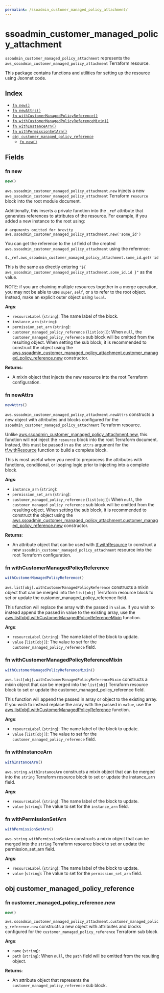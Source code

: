 ```yaml
---
permalink: /ssoadmin_customer_managed_policy_attachment/
---
```


# ssoadmin_customer_managed_policy_attachment

`ssoadmin_customer_managed_policy_attachment` represents the `aws_ssoadmin_customer_managed_policy_attachment` Terraform resource.



This package contains functions and utilities for setting up the resource using Jsonnet code.


## Index

* [`fn new()`](#fn-new)
* [`fn newAttrs()`](#fn-newattrs)
* [`fn withCustomerManagedPolicyReference()`](#fn-withcustomermanagedpolicyreference)
* [`fn withCustomerManagedPolicyReferenceMixin()`](#fn-withcustomermanagedpolicyreferencemixin)
* [`fn withInstanceArn()`](#fn-withinstancearn)
* [`fn withPermissionSetArn()`](#fn-withpermissionsetarn)
* [`obj customer_managed_policy_reference`](#obj-customer_managed_policy_reference)
  * [`fn new()`](#fn-customer_managed_policy_referencenew)

## Fields

### fn new

```ts
new()
```


`aws.ssoadmin_customer_managed_policy_attachment.new` injects a new `aws_ssoadmin_customer_managed_policy_attachment` Terraform `resource`
block into the root module document.

Additionally, this inserts a private function into the `_ref` attribute that generates references to attributes of the
resource. For example, if you added a new instance to the root using:

    # arguments omitted for brevity
    aws.ssoadmin_customer_managed_policy_attachment.new('some_id')

You can get the reference to the `id` field of the created `aws.ssoadmin_customer_managed_policy_attachment` using the reference:

    $._ref.aws_ssoadmin_customer_managed_policy_attachment.some_id.get('id')

This is the same as directly entering `"${ aws_ssoadmin_customer_managed_policy_attachment.some_id.id }"` as the value.

NOTE: if you are chaining multiple resources together in a merge operation, you may not be able to use `super`, `self`,
or `$` to refer to the root object. Instead, make an explicit outer object using `local`.

**Args**:
  - `resourceLabel` (`string`): The name label of the block.
  - `instance_arn` (`string`): 
  - `permission_set_arn` (`string`): 
  - `customer_managed_policy_reference` (`list[obj]`):  When `null`, the `customer_managed_policy_reference` sub block will be omitted from the resulting object. When setting the sub block, it is recommended to construct the object using the [aws.ssoadmin_customer_managed_policy_attachment.customer_managed_policy_reference.new](#fn-ssoadmincustomermanagedpolicyattachmentcustomermanagedpolicyreferencenew) constructor.

**Returns**:
- A mixin object that injects the new resource into the root Terraform configuration.


### fn newAttrs

```ts
newAttrs()
```


`aws.ssoadmin_customer_managed_policy_attachment.newAttrs` constructs a new object with attributes and blocks configured for the `ssoadmin_customer_managed_policy_attachment`
Terraform resource.

Unlike [aws.ssoadmin_customer_managed_policy_attachment.new](#fn-ssoadmincustomermanagedpolicyattachmentnew), this function will not inject the `resource`
block into the root Terraform document. Instead, this must be passed in as the `attrs` argument for the
[tf.withResource](https://github.com/tf-libsonnet/core/tree/main/docs#fn-withresource) function to build a complete block.

This is most useful when you need to preprocess the attributes with functions, conditional, or looping logic prior to
injecting into a complete block.

**Args**:
  - `instance_arn` (`string`): 
  - `permission_set_arn` (`string`): 
  - `customer_managed_policy_reference` (`list[obj]`):  When `null`, the `customer_managed_policy_reference` sub block will be omitted from the resulting object. When setting the sub block, it is recommended to construct the object using the [aws.ssoadmin_customer_managed_policy_attachment.customer_managed_policy_reference.new](#fn-ssoadmincustomermanagedpolicyattachmentcustomermanagedpolicyreferencenew) constructor.

**Returns**:
  - An attribute object that can be used with [tf.withResource](https://github.com/tf-libsonnet/core/tree/main/docs#fn-withresource) to construct a new `ssoadmin_customer_managed_policy_attachment` resource into the root Terraform configuration.


### fn withCustomerManagedPolicyReference

```ts
withCustomerManagedPolicyReference()
```

`aws.list[obj].withCustomerManagedPolicyReference` constructs a mixin object that can be merged into the `list[obj]`
Terraform resource block to set or update the customer_managed_policy_reference field.

This function will replace the array with the passed in `value`. If you wish to instead append the
passed in value to the existing array, use the [aws.list[obj].withCustomerManagedPolicyReferenceMixin](TODO) function.


**Args**:
  - `resourceLabel` (`string`): The name label of the block to update.
  - `value` (`list[obj]`): The value to set for the `customer_managed_policy_reference` field.


### fn withCustomerManagedPolicyReferenceMixin

```ts
withCustomerManagedPolicyReferenceMixin()
```

`aws.list[obj].withCustomerManagedPolicyReferenceMixin` constructs a mixin object that can be merged into the `list[obj]`
Terraform resource block to set or update the customer_managed_policy_reference field.

This function will append the passed in array or object to the existing array. If you wish
to instead replace the array with the passed in `value`, use the [aws.list[obj].withCustomerManagedPolicyReference](TODO)
function.


**Args**:
  - `resourceLabel` (`string`): The name label of the block to update.
  - `value` (`list[obj]`): The value to set for the `customer_managed_policy_reference` field.


### fn withInstanceArn

```ts
withInstanceArn()
```

`aws.string.withInstanceArn` constructs a mixin object that can be merged into the `string`
Terraform resource block to set or update the instance_arn field.



**Args**:
  - `resourceLabel` (`string`): The name label of the block to update.
  - `value` (`string`): The value to set for the `instance_arn` field.


### fn withPermissionSetArn

```ts
withPermissionSetArn()
```

`aws.string.withPermissionSetArn` constructs a mixin object that can be merged into the `string`
Terraform resource block to set or update the permission_set_arn field.



**Args**:
  - `resourceLabel` (`string`): The name label of the block to update.
  - `value` (`string`): The value to set for the `permission_set_arn` field.


## obj customer_managed_policy_reference



### fn customer_managed_policy_reference.new

```ts
new()
```


`aws.ssoadmin_customer_managed_policy_attachment.customer_managed_policy_reference.new` constructs a new object with attributes and blocks configured for the `customer_managed_policy_reference`
Terraform sub block.



**Args**:
  - `name` (`string`): 
  - `path` (`string`):  When `null`, the `path` field will be omitted from the resulting object.

**Returns**:
  - An attribute object that represents the `customer_managed_policy_reference` sub block.
